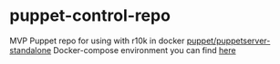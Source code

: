# puppet-control-repo

MVP Puppet repo for using with r10k in docker [puppet/puppetserver-standalone](https://github.com/puppetlabs/puppetserver/tree/master/docker/puppetserver-standalone)
Docker-compose environment you can find [here](https://gist.github.com/g3rhard/88d75b341fcfd0d219a582f3e25db033)
